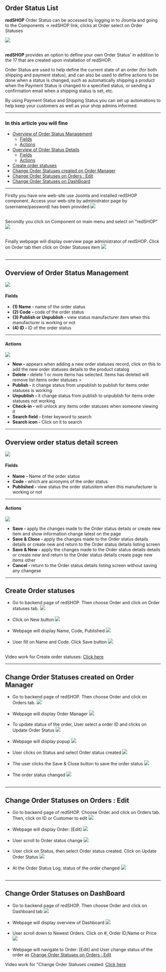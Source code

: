 ## Order Status List
<b>redSHOP</b> Order Status can be accessed by logging in to Joomla and going to the Components -> redSHOP link, clicks at Order select on Order Statuses

<img src="./manual/en-US/chapters/orders/img/img1.png" class="example"/><br><br>

<b>redSHOP</b> provides an option to define your own Order Status' in addition to the 17 that are created upon installation of redSHOP.

Order Status are used to help define the current state of an order (for both shipping and payment status), and can also be used to define actions to be done when a status is changed, such as automatically shipping a product when the Payment Status is changed to a specified status, or sending a confirmation email when a shipping status is set, etc.

By using Payment Status and Shipping Status you can set up automations to help keep your customers as well as your shop admins informed.

<hr>

### In this article you will fine

<ul>
<li><a href="#overviewManagement">Overview of Order Status Management</a>
    <ul>
    <li><a href="#fields1">Fields</a>
    <li><a href="#actions1">Actions</a>
    </ul>

<li><a href="#overviewDetails">Overview of Order Status Details</a>
    <ul>
    <li><a href="#fields2">Fields</a>
    <li><a href="#actions2">Actions</a>
    </ul>

<li><a href="#createOrder">Create order statuses</a>

<li><a href="#changeOrder1">Change Order Statuses created on Order Manager</a>

<li><a href="#changeOrder2">Change Order Statuses on Orders : Edit</a>

<li><a href="#changeOrder3">Change Order Statuses on DashBoard</a>
</ul>

<hr>

Firstly you have one web-site use Joomla and installed redSHOP component. Access your web-site by administrator page by (username/password) has been provided
<img src="./manual/en-US/chapters/orders/img/administrator.png" class="example"/><br><br>

Secondly you click on Component on main menu and select on "redSHOP"
<img src="./manual/en-US/chapters/orders/img/img3.png" class="example"/><br><br>

Finally webpage will display overview page administrator of redSHOP. Click on Order tab then click on Order Statuses item 
<img src="./manual/en-US/chapters/orders/img/img4.png" class="example"/><br><br>

<hr>

<!-- Overview of Order Status Management -->
<h2 id="overviewManagement">Overview of Order Status Management</h2>

<img src="./manual/en-US/chapters/orders/img/img5.png" class="example"/>

<h4 id="fields1">Fields</h4>

<ul>
<li><b>(1) Name - </b>name of the order status

<li><b>(2) Code -  </b>code of the order status

<li><b>(3) Publish or Unpublish - </b>view status manufacturer item when this manufacturer is working or not

<li><b>(4) ID - </b>ID of the order status
</ul>

<hr>

<h4 id="actions1">Actions</h4>

<img src="./manual/en-US/chapters/orders/img/img6.png" class="example"/>

<ul>
<li><b>New - </b>appears when adding a new order statuses record, click on this to add the new order statuses details to the product catalog 

<li><b>Delete - </b>delete 1 or more items has selected. Items has deleted will remove list items order statuses  >

<li><b>Publish - </b>it change status from unpublish to publish for items order statuses is working

<li><b>Unpublish - </b>it change status from publish to unpublish for items order statuses not working

<li><b>Check-in - </b>will unlock any items order statuses when someone viewing it 

<li><b>Search field - </b>Enter keyword to search

<li><b>Search icon - </b>Click on it to search
</ul>

<hr>

<!-- Overview order status detail screen -->
<h2 id="overviewDetails">Overview order status detail screen</h2>

<img src="./manual/en-US/chapters/orders/img/img7.png" class="example"/>

<h4 id="fields2">Fields</h4>

<ul>
<li><b>Name - </b>Name of the order status

<li><b>Code - </b>which are acronyms of the order status

<li><b>Published - </b>view status the order statusitem when this manufacturer is working or not
</ul>

<hr>

<h4 id="actions2">Actions</h4>

<img src="./manual/en-US/chapters/orders/img/img8.png" class="example"/>

<ul>
<li><b>Save - </b>apply the changes made to the Order status details or create new item and show information change latest on the page 

<li><b>Save & Close - </b>apply the changes made to the Order status details details or create new and return to the Order status details listing screen  

<li><b>Save & New - </b>apply the changes made to the Order status details details or create new and return to the Order status details create page new items other  

<li><b>Cancel - </b>return to the Order status details listing screen without saving any changese 
</ul>

<hr>

<!-- Create Order statuses -->
<h2 id="createOrder">Create Order statuses</h2>

<ul>
<li>Go to backend page of redSHOP. Then choose Order and click on Order statuses tab.
<img src="./manual/en-US/chapters/orders/img/img9.png" class="example"/><br><br>

<li>Click on New button
<img src="./manual/en-US/chapters/orders/img/img10.png" class="example"/><br><br>

<li>Webpage will display Name, Code, Published
<img src="./manual/en-US/chapters/orders/img/img11.png" class="example"/><br><br>

<li>User fill on Name and Code. Click Save button
<img src="./manual/en-US/chapters/orders/img/img12.png" class="example"/><br><br>

</ul>

Video work for Create order statuses: <a href="https://redshop.fleeq.io/l/wr0j5taahc-2ks3f9m7ep">Click here</a>

<hr>

<!-- Change Order Statuses created on Order Manager -->
<h2 id="changeOrder1">Change Order Statuses created on Order Manager</h2>

<ul>
<li>Go to backend page of redSHOP. Then choose Order and click on Orders tab.
<img src="./manual/en-US/chapters/orders/img/img13.png" class="example"/><br><br>

<li>Webpage will display Order Manager
<img src="./manual/en-US/chapters/orders/img/img14.png" class="example"/><br><br>

<li>To update status of the order, User select a order ID and clicks on Update Order Status
<img src="./manual/en-US/chapters/orders/img/img15.png" class="example"/><br><br>

<li>Webpage will display popup
<img src="./manual/en-US/chapters/orders/img/img16.png" class="example"/><br><br>

<li>User clicks on Status and select Order status created
<img src="./manual/en-US/chapters/orders/img/img17.png" class="example"/><br><br>

<li>The user clicks the Save & Close button to save the order status
<img src="./manual/en-US/chapters/orders/img/img18.png" class="example"/><br><br>

<li>The order status changed
<img src="./manual/en-US/chapters/orders/img/img19.png" class="example"/><br><br>
</ul>

<hr>

<!-- Change Order Statuses on Orders : Edit -->
<h2 id="changeOrder2">Change Order Statuses on Orders : Edit</h2>

<ul>
<li>Go to backend page of redSHOP. Choose Order and click on Orders tab. Then, click on ID or Customer to edit
<img src="./manual/en-US/chapters/orders/img/img20.png" class="example"/><br><br>

<li>Webpage will display Order: [Edit]
<img src="./manual/en-US/chapters/orders/img/img21.png" class="example"/><br><br>

<li>User scroll to Order status change
<img src="./manual/en-US/chapters/orders/img/img22.png" class="example"/><br><br>

<li>User click on Status, then select Order status created. Click on Update Order Status
<img src="./manual/en-US/chapters/orders/img/img23.png" class="example"/><br><br>

<li>At the Order Status Log, status of the order changed
<img src="./manual/en-US/chapters/orders/img/img24.png" class="example"/><br><br>
</ul>

<hr>

<!-- Change Order Statuses on DashBoard -->
<h2 id="changeOrder3">Change Order Statuses on DashBoard</h2>

<ul>
<li>Go to backend page of redSHOP. Then choose Order and click on Dashboard tab
<img src="./manual/en-US/chapters/orders/img/img25.png" class="example"/><br><br>

<li>Webpage will display overview of Dashboard
<img src="./manual/en-US/chapters/orders/img/img26.png" class="example"/><br><br>

<li>User scroll down to Newest Orders. Click on #, Order ID,Name or Price
<img src="./manual/en-US/chapters/orders/img/img27.png" class="example"/><br><br>

<li>Webpage will navigate to Order: [Edit] and User change status of the order as <a href="#changeOrder2">Change Order Statuses on Orders : Edit</a>
</ul>

Video work for "Change Order Statuses created: <a href="https://redshop.fleeq.io/l/trpz7kiisr-pexd6q3iww">Click here</a>